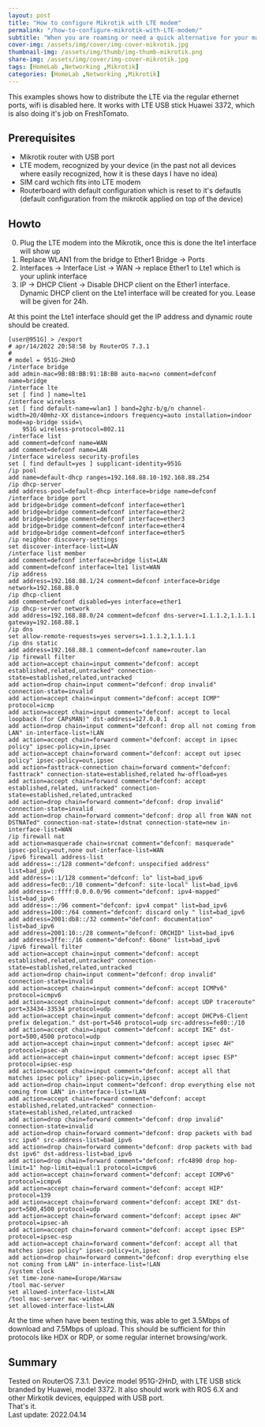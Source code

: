 ```yaml
---
layout: post
title: "How to configure Mikrotik with LTE modem"
permalink: "/how-to-configure-mikrotik-with-LTE-modem/"
subtitle: "When you are roaming or need a quick alternative for your main Internet wire"
cover-img: /assets/img/cover/img-cover-mikrotik.jpg
thumbnail-img: /assets/img/thumb/img-thumb-mikrotik.png
share-img: /assets/img/cover/img-cover-mikrotik.jpg
tags: [HomeLab ,Networking ,Mikrotik]
categories: [HomeLab ,Networking ,Mikrotik]
---
```

This examples shows how to distribute the LTE via the regular ethernet ports, wifi is disabled here. It works with LTE USB stick Huawei 3372, which is also doing it's job on FreshTomato.

## Prerequisites
+ Mikrotik router with USB port
+ LTE modem, recognized by your device (in the past not all devices where easily recognized, how it is these days I have no idea)
+ SIM card wchich fits into LTE modem
+ Routerboard with default configuration which is reset to it's defautls (default configuration from the mikrotik applied on top of the device)

## Howto
0. Plug the LTE modem into the Mikrotik, once this is done the lte1 interface will show up
1. Replace WLAN1 from the bridge to Ether1 Bridge -> Ports
2. Interfaces -> Interface List -> WAN -> replace Ether1 to Lte1 which is your uplink interface
3. IP -> DHCP Client -> Disable DHCP client on the Ether1 interface. Dynamic DHCP client on the Lte1 interface will be created for you. Lease will be given for 24h.

At this point the Lte1 interface should get the IP address and dynamic route should be created.

```shell
[user@951G] > /export 
# apr/14/2022 20:58:58 by RouterOS 7.3.1
#
# model = 951G-2HnD
/interface bridge
add admin-mac=9B:8B:BB:91:1B:BB auto-mac=no comment=defconf name=bridge
/interface lte
set [ find ] name=lte1
/interface wireless
set [ find default-name=wlan1 ] band=2ghz-b/g/n channel-width=20/40mhz-XX distance=indoors frequency=auto installation=indoor mode=ap-bridge ssid=\
    951G wireless-protocol=802.11
/interface list
add comment=defconf name=WAN
add comment=defconf name=LAN
/interface wireless security-profiles
set [ find default=yes ] supplicant-identity=951G
/ip pool
add name=default-dhcp ranges=192.168.88.10-192.168.88.254
/ip dhcp-server
add address-pool=default-dhcp interface=bridge name=defconf
/interface bridge port
add bridge=bridge comment=defconf interface=ether1
add bridge=bridge comment=defconf interface=ether2
add bridge=bridge comment=defconf interface=ether3
add bridge=bridge comment=defconf interface=ether4
add bridge=bridge comment=defconf interface=ether5
/ip neighbor discovery-settings
set discover-interface-list=LAN
/interface list member
add comment=defconf interface=bridge list=LAN
add comment=defconf interface=lte1 list=WAN
/ip address
add address=192.168.88.1/24 comment=defconf interface=bridge network=192.168.88.0
/ip dhcp-client
add comment=defconf disabled=yes interface=ether1
/ip dhcp-server network
add address=192.168.88.0/24 comment=defconf dns-server=1.1.1.2,1.1.1.1 gateway=192.168.88.1
/ip dns
set allow-remote-requests=yes servers=1.1.1.2,1.1.1.1
/ip dns static
add address=192.168.88.1 comment=defconf name=router.lan
/ip firewall filter
add action=accept chain=input comment="defconf: accept established,related,untracked" connection-state=established,related,untracked
add action=drop chain=input comment="defconf: drop invalid" connection-state=invalid
add action=accept chain=input comment="defconf: accept ICMP" protocol=icmp
add action=accept chain=input comment="defconf: accept to local loopback (for CAPsMAN)" dst-address=127.0.0.1
add action=drop chain=input comment="defconf: drop all not coming from LAN" in-interface-list=!LAN
add action=accept chain=forward comment="defconf: accept in ipsec policy" ipsec-policy=in,ipsec
add action=accept chain=forward comment="defconf: accept out ipsec policy" ipsec-policy=out,ipsec
add action=fasttrack-connection chain=forward comment="defconf: fasttrack" connection-state=established,related hw-offload=yes
add action=accept chain=forward comment="defconf: accept established,related, untracked" connection-state=established,related,untracked
add action=drop chain=forward comment="defconf: drop invalid" connection-state=invalid
add action=drop chain=forward comment="defconf: drop all from WAN not DSTNATed" connection-nat-state=!dstnat connection-state=new in-interface-list=WAN
/ip firewall nat
add action=masquerade chain=srcnat comment="defconf: masquerade" ipsec-policy=out,none out-interface-list=WAN
/ipv6 firewall address-list
add address=::/128 comment="defconf: unspecified address" list=bad_ipv6
add address=::1/128 comment="defconf: lo" list=bad_ipv6
add address=fec0::/10 comment="defconf: site-local" list=bad_ipv6
add address=::ffff:0.0.0.0/96 comment="defconf: ipv4-mapped" list=bad_ipv6
add address=::/96 comment="defconf: ipv4 compat" list=bad_ipv6
add address=100::/64 comment="defconf: discard only " list=bad_ipv6
add address=2001:db8::/32 comment="defconf: documentation" list=bad_ipv6
add address=2001:10::/28 comment="defconf: ORCHID" list=bad_ipv6
add address=3ffe::/16 comment="defconf: 6bone" list=bad_ipv6
/ipv6 firewall filter
add action=accept chain=input comment="defconf: accept established,related,untracked" connection-state=established,related,untracked
add action=drop chain=input comment="defconf: drop invalid" connection-state=invalid
add action=accept chain=input comment="defconf: accept ICMPv6" protocol=icmpv6
add action=accept chain=input comment="defconf: accept UDP traceroute" port=33434-33534 protocol=udp
add action=accept chain=input comment="defconf: accept DHCPv6-Client prefix delegation." dst-port=546 protocol=udp src-address=fe80::/10
add action=accept chain=input comment="defconf: accept IKE" dst-port=500,4500 protocol=udp
add action=accept chain=input comment="defconf: accept ipsec AH" protocol=ipsec-ah
add action=accept chain=input comment="defconf: accept ipsec ESP" protocol=ipsec-esp
add action=accept chain=input comment="defconf: accept all that matches ipsec policy" ipsec-policy=in,ipsec
add action=drop chain=input comment="defconf: drop everything else not coming from LAN" in-interface-list=!LAN
add action=accept chain=forward comment="defconf: accept established,related,untracked" connection-state=established,related,untracked
add action=drop chain=forward comment="defconf: drop invalid" connection-state=invalid
add action=drop chain=forward comment="defconf: drop packets with bad src ipv6" src-address-list=bad_ipv6
add action=drop chain=forward comment="defconf: drop packets with bad dst ipv6" dst-address-list=bad_ipv6
add action=drop chain=forward comment="defconf: rfc4890 drop hop-limit=1" hop-limit=equal:1 protocol=icmpv6
add action=accept chain=forward comment="defconf: accept ICMPv6" protocol=icmpv6
add action=accept chain=forward comment="defconf: accept HIP" protocol=139
add action=accept chain=forward comment="defconf: accept IKE" dst-port=500,4500 protocol=udp
add action=accept chain=forward comment="defconf: accept ipsec AH" protocol=ipsec-ah
add action=accept chain=forward comment="defconf: accept ipsec ESP" protocol=ipsec-esp
add action=accept chain=forward comment="defconf: accept all that matches ipsec policy" ipsec-policy=in,ipsec
add action=drop chain=forward comment="defconf: drop everything else not coming from LAN" in-interface-list=!LAN
/system clock
set time-zone-name=Europe/Warsaw
/tool mac-server
set allowed-interface-list=LAN
/tool mac-server mac-winbox
set allowed-interface-list=LAN
```

At the time when have been testing this, was able to get 3.5Mbps of download and 7.5Mbps of upload. This should be sufficient for thin protocols like HDX or RDP, or some regular internet browsing/work.

## Summary
Tested on RouterOS 7.3.1. Device model 951G-2HnD, with LTE USB stick branded by Huawei, model 3372. It also should work with ROS 6.X and other Mirkotik devices, equipped with USB port.<br>
That's it.<br>
Last update: 2022.04.14